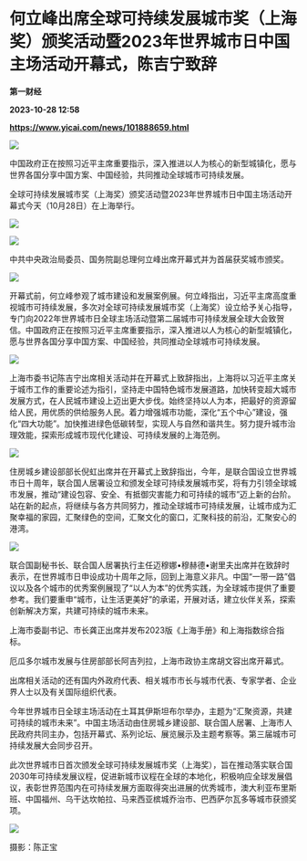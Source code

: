 # 何立峰出席全球可持续发展城市奖（上海奖）颁奖活动暨2023年世界城市日中国主场活动开幕式，陈吉宁致辞
**第一财经**

**2023-10-28 12:58**

**https://www.yicai.com/news/101888659.html**

![](https://imgcdn.yicai.com/uppics/slides/2023/10/2efd8ff40332c28ec32815aa038dac04.jpg)

中国政府正在按照习近平主席重要指示，深入推进以人为核心的新型城镇化，愿与世界各国分享中国方案、中国经验，共同推动全球城市可持续发展。

全球可持续发展城市奖（上海奖）颁奖活动暨2023年世界城市日中国主场活动开幕式今天（10月28日）在上海举行。

![](https://imgcdn.yicai.com/uppics/images/2023/10/7c9791a2279c160710bfc8c7966635e2.jpg)

![](https://imgcdn.yicai.com/uppics/images/2023/10/601dccb237ea5c9b622e7cec3b099e71.jpg)

中共中央政治局委员、国务院副总理何立峰出席开幕式并为首届获奖城市颁奖。

![](https://imgcdn.yicai.com/uppics/images/2023/10/bac11030314533a6e4c4746ba14fc580.jpg)

开幕式前，何立峰参观了城市建设和发展案例展。何立峰指出，习近平主席高度重视城市可持续发展，多次对全球可持续发展城市奖（上海奖）设立给予关心指导，专门向2022年世界城市日全球主场活动暨第二届城市可持续发展全球大会致贺信。中国政府正在按照习近平主席重要指示，深入推进以人为核心的新型城镇化，愿与世界各国分享中国方案、中国经验，共同推动全球城市可持续发展。

![](https://imgcdn.yicai.com/uppics/images/2023/10/b3e54176f1131a0d820ea0dcf92400a4.jpg)

上海市委书记陈吉宁出席相关活动并在开幕式上致辞指出，上海将以习近平主席关于城市工作的重要论述为指引，坚持走中国特色城市发展道路，加快转变超大城市发展方式，在人民城市建设上迈出更大步伐。始终坚持以人为本，把最好的资源留给人民，用优质的供给服务人民。着力增强城市功能，深化“五个中心”建设，强化“四大功能”。加快推进绿色低碳转型，实现人与自然和谐共生。努力提升城市治理效能，探索形成城市现代化建设、可持续发展的上海范例。

![](https://imgcdn.yicai.com/uppics/images/2023/10/621befbebaaa54ab9a8a87b4d502bd08.jpg)

住房城乡建设部部长倪虹出席并在开幕式上致辞指出，今年，是联合国设立世界城市日十周年，联合国人居署设立和颁发全球可持续发展城市奖，将有力引领全球城市发展，推动“建设包容、安全、有抵御灾害能力和可持续的城市”迈上新的台阶。站在新的起点，将继续与各方共同努力，推动全球城市可持续发展，让城市成为汇聚幸福的家园，汇聚绿色的空间，汇聚文化的窗口，汇聚科技的前沿，汇聚安心的港湾。

![](https://imgcdn.yicai.com/uppics/images/2023/10/581394a4a391da922177e264a1a1f8b8.jpg)

联合国副秘书长、联合国人居署执行主任迈穆娜•穆赫德•谢里夫出席并在致辞时表示，在世界城市日申设成功十周年之际，回到上海意义非凡。中国“一带一路”倡议以及各个城市的优秀案例展现了“以人为本”的优秀实践，为全球城市提供了重要参考。我们要重申“城市，让生活更美好”的承诺，开展对话，建立伙伴关系，探索创新解决方案，共建可持续的城市未来。

上海市委副书记、市长龚正出席并发布2023版《上海手册》和上海指数综合指标。

厄瓜多尔城市发展与住房部部长阿吉列拉，上海市政协主席胡文容出席开幕式。

出席相关活动的还有国内外政府代表、相关城市市长与城市代表、专家学者、企业界人士以及有关国际组织代表。

今年世界城市日全球主场活动在土耳其伊斯坦布尔举办，主题为“汇聚资源，共建可持续的城市未来”。中国主场活动由住房城乡建设部、联合国人居署、上海市人民政府共同主办，包括开幕式、系列论坛、展览展示及主题考察等。第三届城市可持续发展大会同步召开。

此次世界城市日首次颁发全球可持续发展城市奖（上海奖），旨在推动落实联合国2030年可持续发展议程，促进新城市议程在全球的本地化，积极响应全球发展倡议，表彰世界范围内在可持续发展方面取得突出进展的优秀城市，澳大利亚布里斯班、中国福州、乌干达坎帕拉、马来西亚槟城乔治市、巴西萨尔瓦多等城市获颁奖项。

![](https://imgcdn.yicai.com/uppics/images/2023/10/0d0eb8e8bf299d2e30484538ddf3b0c1.jpg)

摄影：陈正宝